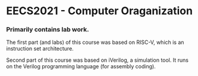 # EECS2021 - Computer Oraganization 

<h3>Primarily contains lab work. </h1>

<p>The first part (and labs) of this course was based on RISC-V, which is an instruction set architecture. </p>

<p>Second part of this course was based on iVerilog, a simulation tool. It runs on the Verilog programming language (for assembly coding). </p>




